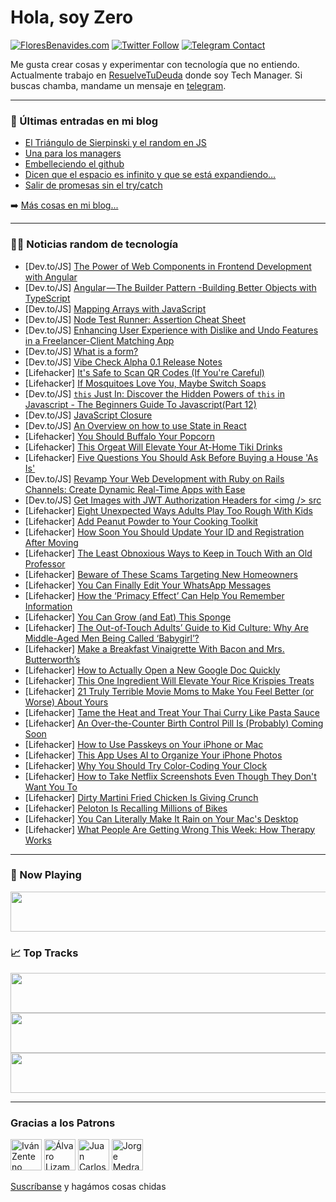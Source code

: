 # Hola, soy Zero

[![FloresBenavides.com](https://img.shields.io/website?down_message=oops&label=MiBlog&style=for-the-badge&up_message=online&url=https%3A%2F%2Ffloresbenavides.com)](https://floresbenavides.com) [![Twitter Follow](https://img.shields.io/twitter/follow/ZeroDragon?color=%231DA1F2&label=Follow&logo=twitter&logoColor=ffffff&style=for-the-badge)](https://twitter.com/zerodragon) [![Telegram Contact](https://img.shields.io/badge/escr%C3%ADbeme-ZeroDragon-%2326A5E4?style=for-the-badge&logo=telegram)](https://t.me/zerodragon)

Me gusta crear cosas y experimentar con tecnología que no entiendo.
Actualmente trabajo en [ResuelveTuDeuda](http://github.com/resuelve) donde soy Tech Manager.
Si buscas chamba, mandame un mensaje en [telegram](https://t.me/zerodragon).

---

### 📕 Últimas entradas en mi blog
<!-- BLOG-POST-LIST:START -->
- [El Triángulo de Sierpinski y el random en JS](https://floresbenavides.com/el-triangulo-de-sierpinski-y-el-random-en-js/)
- [Una para los managers](https://floresbenavides.com/una-para-los-managers/)
- [Embelleciendo el github](https://floresbenavides.com/embelleciendo-el-github/)
- [Dicen que el espacio es infinito y que se está expandiendo…](https://floresbenavides.com/dicen-que-el-espacio-es-infinito-y-que-se-esta-expandiendo/)
- [Salir de promesas sin el try/catch](https://floresbenavides.com/salir-de-promesas-sin-el-try-catch/)
<!-- BLOG-POST-LIST:END -->

➡️ [Más cosas en mi blog...](https://floresbenavides.com)

---

### 👨‍💻 Noticias random de tecnología
<!-- TECH-POSTS:START -->
- [Dev.to/JS] [The Power of Web Components in Frontend Development with Angular](https://dev.to/vivekdogra02/the-power-of-web-components-in-frontend-development-with-angular-2ccl)
- [Dev.to/JS] [Angular — The Builder Pattern -Building Better Objects with TypeScript](https://dev.to/vivekdogra02/angular-the-builder-pattern-building-better-objects-with-typescript-1bed)
- [Dev.to/JS] [Mapping Arrays with JavaScript](https://dev.to/keoshaug/mapping-arrays-with-javascript-1c9h)
- [Dev.to/JS] [Node Test Runner: Assertion Cheat Sheet](https://dev.to/hi_iam_chris/node-test-runner-assertion-cheat-sheet-98o)
- [Dev.to/JS] [Enhancing User Experience with Dislike and Undo Features in a Freelancer-Client Matching App](https://dev.to/arashjangali/enhancing-user-experience-with-dislike-and-undo-features-in-a-freelancer-client-matching-app-3oe2)
- [Dev.to/JS] [What is a form?](https://dev.to/tacific/what-is-a-form-4dgn)
- [Dev.to/JS] [Vibe Check Alpha 0.1 Release Notes](https://dev.to/justinfisher/vibe-check-alpha-01-release-notes-17c3)
- [Lifehacker] [It&#39;s Safe to Scan QR Codes &lpar;If You&#39;re Careful&rpar;](https://lifehacker.com/its-safe-to-scan-qr-codes-if-youre-careful-1850432586)
- [Lifehacker] [If Mosquitoes Love You, Maybe Switch Soaps](https://lifehacker.com/if-mosquitoes-love-you-maybe-switch-soaps-1850433477)
- [Dev.to/JS] [`this` Just In: Discover the Hidden Powers of `this` in Javascript - The Beginners Guide To Javascript&lpar;Part 12&rpar;](https://dev.to/camskithedev/this-just-in-discover-the-hidden-powers-of-this-in-javascript-2m83)
- [Dev.to/JS] [JavaScript Closure](https://dev.to/ayako_yk/javascript-closure-5a45)
- [Dev.to/JS] [An Overview on how to use State in React](https://dev.to/chris10garcia/an-overview-on-how-to-use-state-in-react-40gk)
- [Lifehacker] [You Should Buffalo Your Popcorn](https://lifehacker.com/you-should-buffalo-your-popcorn-1850433286)
- [Lifehacker] [This Orgeat Will Elevate Your At-Home Tiki Drinks](https://lifehacker.com/this-orgeat-will-elevate-your-at-home-tiki-drinks-1850358174)
- [Lifehacker] [Five Questions You Should Ask Before Buying a House &#39;As Is&#39;](https://lifehacker.com/five-questions-you-should-ask-before-buying-a-house-as-1850432696)
- [Dev.to/JS] [Revamp Your Web Development with Ruby on Rails Channels: Create Dynamic Real-Time Apps with Ease](https://dev.to/shayanlk/revamp-your-web-development-with-ruby-on-rails-channels-create-dynamic-real-time-apps-with-ease-2kkp)
- [Dev.to/JS] [Get Images with JWT Authorization Headers for &lt;img /&gt; src](https://dev.to/jfraziz/get-images-with-jwt-authorization-headers-for-src-2dof)
- [Lifehacker] [Eight Unexpected Ways Adults Play Too Rough With Kids](https://lifehacker.com/eight-unexpected-ways-adults-play-too-rough-with-kids-1850432796)
- [Lifehacker] [Add Peanut Powder to Your Cooking Toolkit](https://lifehacker.com/add-peanut-powder-to-your-cooking-toolkit-1850432861)
- [Lifehacker] [How Soon You Should Update Your ID and Registration After Moving](https://lifehacker.com/how-soon-you-should-update-your-id-and-registration-aft-1850432376)
- [Lifehacker] [The Least Obnoxious Ways to Keep in Touch With an Old Professor](https://lifehacker.com/the-least-obnoxious-ways-to-keep-in-touch-with-an-old-p-1850432196)
- [Lifehacker] [Beware of These Scams Targeting New Homeowners](https://lifehacker.com/beware-of-these-scams-targeting-new-homeowners-1850432484)
- [Lifehacker] [You Can Finally Edit Your WhatsApp Messages](https://lifehacker.com/you-can-finally-edit-your-whatsapp-messages-1850432192)
- [Lifehacker] [How the ‘Primacy Effect’ Can Help You Remember Information](https://lifehacker.com/how-the-primacy-effect-can-help-you-remember-informat-1850432109)
- [Lifehacker] [You Can Grow &lpar;and Eat&rpar; This Sponge](https://lifehacker.com/you-can-grow-and-eat-this-sponge-1850421644)
- [Lifehacker] [The Out-of-Touch Adults’ Guide to Kid Culture: Why Are Middle-Aged Men Being Called ‘Babygirl’?](https://lifehacker.com/the-out-of-touch-adults-guide-to-kid-culture-why-are-1850431313)
- [Lifehacker] [Make a Breakfast Vinaigrette With Bacon and Mrs. Butterworth’s](https://lifehacker.com/make-a-breakfast-vinaigrette-with-bacon-and-mrs-butter-1850429774)
- [Lifehacker] [How to Actually Open a New Google Doc Quickly](https://lifehacker.com/how-to-actually-open-a-new-google-doc-quickly-1850428861)
- [Lifehacker] [This One Ingredient Will Elevate Your Rice Krispies Treats](https://lifehacker.com/this-one-ingredient-will-elevate-your-rice-krispies-tre-1850427025)
- [Lifehacker] [21 Truly Terrible Movie Moms to Make You Feel Better &lpar;or Worse&rpar; About Yours](https://lifehacker.com/21-truly-terrible-movie-moms-to-make-you-feel-better-o-1850424947)
- [Lifehacker] [Tame the Heat and Treat Your Thai Curry Like Pasta Sauce](https://lifehacker.com/tame-the-heat-and-treat-your-thai-curry-like-pasta-sauc-1850429761)
- [Lifehacker] [An Over-the-Counter Birth Control Pill Is &lpar;Probably&rpar; Coming Soon](https://lifehacker.com/an-over-the-counter-birth-control-pill-is-probably-co-1850429516)
- [Lifehacker] [How to Use Passkeys on Your iPhone or Mac](https://lifehacker.com/how-to-use-passkeys-on-your-iphone-or-mac-1850428402)
- [Lifehacker] [This App Uses AI to Organize Your iPhone Photos](https://lifehacker.com/this-app-uses-ai-to-organize-your-iphone-photos-1850429061)
- [Lifehacker] [Why You Should Try Color-Coding Your Clock](https://lifehacker.com/why-you-should-try-color-coding-your-clock-1850428961)
- [Lifehacker] [How to Take Netflix Screenshots Even Though They Don&#39;t Want You To](https://lifehacker.com/how-to-take-netflix-screenshots-even-though-they-dont-w-1850428571)
- [Lifehacker] [Dirty Martini Fried Chicken Is Giving Crunch](https://lifehacker.com/dirty-martini-fried-chicken-is-giving-crunch-1850426230)
- [Lifehacker] [Peloton Is Recalling Millions of Bikes](https://lifehacker.com/peloton-is-recalling-millions-of-bikes-1850428672)
- [Lifehacker] [You Can Literally Make It Rain on Your Mac&#39;s Desktop](https://lifehacker.com/you-can-literally-make-it-rain-on-your-macs-desktop-1850428455)
- [Lifehacker] [What People Are Getting Wrong This Week: How Therapy Works](https://lifehacker.com/what-we-re-getting-wrong-this-week-how-therapy-works-1850426868)<!-- TECH-POSTS:END -->

---

### 🎵 Now Playing
<a href="https://spotify-now-playing-dun.vercel.app/now-playing?open"><img src="https://spotify-now-playing-dun.vercel.app/now-playing" width="540" height="64"></a>

### 📈 Top Tracks
<a href="https://spotify-now-playing-dun.vercel.app/top-tracks?i=1&open"><img src="https://spotify-now-playing-dun.vercel.app/top-tracks?i=1" width="540" height="64"></a>
<a href="https://spotify-now-playing-dun.vercel.app/top-tracks?i=2&open"><img src="https://spotify-now-playing-dun.vercel.app/top-tracks?i=2" width="540" height="64"></a>
<a href="https://spotify-now-playing-dun.vercel.app/top-tracks?i=3&open"><img src="https://spotify-now-playing-dun.vercel.app/top-tracks?i=3" width="540" height="64"></a>

---

### Gracias a los Patrons
[<img src="https://avatars.githubusercontent.com/u/243380?v=4" alt="Iván Zenteno" width="50px">](https://github.com/k001) [<img src="https://avatars.githubusercontent.com/u/19955639?v=4" alt="Álvaro Lizama" width="50px">](https://github.com/alvarolizama) [<img src="https://avatars.githubusercontent.com/u/2718753?v=4" alt="Juan Carlos Ruiz" width="50px">](https://github.com/JuanCrg90) [<img src="https://avatars.githubusercontent.com/u/37025?v=4" alt="Jorge Medrano" width="50px">](https://github.com/h1pp1e) 

[Suscríbanse](https://www.patreon.com/zerodragon) y hagámos cosas chidas
